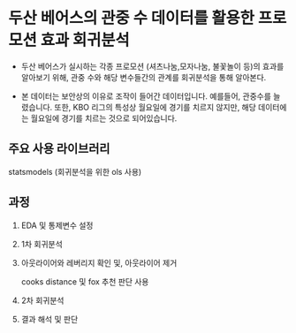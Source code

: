 # 두산 베어스의 관중 수 데이터를 활용한 프로모션 효과 회귀분석
- 두산 베어스가 실시하는 각종 프로모션 (셔츠나눔,모자나눔, 불꽃놀이 등)의 효과를 알아보기 위해, 
관중 수와 해당 변수들간의 관계를 회귀분석을 통해 알아본다.

- 본 데이터는 보안상의 이유로 조작이 들어간 데이터입니다. 예를들어, 관중수를 늘렸습니다. 또한, KBO 리그의 특성상 월요일에 경기를 치르지 않지만, 해당 데이터에는 월요일에 경기를 치르는 것으로 되어있습니다.


## 주요 사용 라이브러리
statsmodels (회귀분석을 위한 ols 사용)

## 과정
1. EDA 및 통제변수 설정

2. 1차 회귀분석

3. 아웃라이어와 레버리지 확인 및, 아웃라이어 제거


   cooks distance 및 fox 추천 판단 사용
 

4. 2차 회귀분석

5. 결과 해석 및 판단



